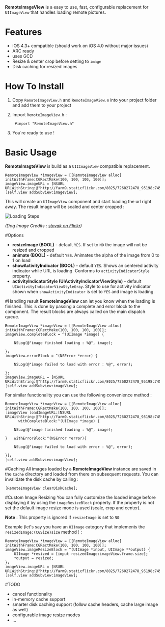 **RemoteImageView** is a easy to use, fast, configurable replacement for `UIImageView` that handles loading  remote pictures.

# Features
* iOS 4.3+ compatible (should work on iOS 4.0 without major issues)
* ARC ready
* uses GCD
* Resize & center crop before setting to `image`
* Disk caching for resized images

# How To Install 
1. Copy `RemoteImageView.h` and `RemoteImageView.m` into your project folder and add them to your project
2. Import `RemoteImageView.h` : 
		
		#import "RemoteImageView.h"
3. You're ready to use ! 


# Basic Usage
**RemoteImagteView** is build as a `UIIImageView` compatible replacement. 

	RemoteImageView *imageView = [[RemoteImageView alloc] initWithFrame:CGRectMake(100, 100, 100, 100)];
	imageView.imageURL = [NSURL URLWithString:@"http://farm9.staticflickr.com/8025/7260272478_95198c7452_z.jpg"];
	[self.view addSubview:imageView];
	
This will create an `UIImageView` component and start loading the url right away. The result image will be scaled and center cropped :

![Loading Steps](http://i.imgur.com/k86Bu.png)

*(Dog Image Credits : [stovak on Flickr](http://www.flickr.com/photos/stovak/7260272478/))*

#Options
* **resizeImage (BOOL)** - default `YES`. If set to `NO` the image will not be resized and cropped 
* **animate (BOOL)** - default `YES`. Animates the alpha of the image from 0 to 1 on load
* **showActivityIndicator (BOOL)** - default `YES`. Shows an centered activity indicator while URL is loading. Conforms to `activityIndicatorStyle` property.
* **activityIndicatorStyle (UIActivityIndicatorViewStyle)** - default `UIActivityIndicatorViewStyleGray`. Style to use for activity indicator shown when `showActivityIndicator` is set to `YES` and image is loading.


#Handling result
**RemoteImageView** can let you know when the loading is finished. This is done by passing a complete and error block to the component. The result blocks are always called on the main dispatch queue. 

    RemoteImageView *imageView = [[RemoteImageView alloc] initWithFrame:CGRectMake(100, 100, 100, 100)];
    imageView.completeBlock = ^(UIImage *image) {
    
        NSLog(@"image finished loading : %@", image);
        
    };
    imageView.errorBlock = ^(NSError *error) {
    
        NSLog(@"image failed to load with error : %@", error);
        
    };
	imageView.imageURL = [NSURL URLWithString:@"http://farm9.staticflickr.com/8025/7260272478_95198c7452_z.jpg"];
    [self.view addSubview:imageView];

For similar functionality you can use the following convenience method :  

    RemoteImageView *imageView = [[RemoteImageView alloc] initWithFrame:CGRectMake(100, 100, 100, 100)];
    [imageView loadImageURL:[NSURL URLWithString:@"http://farm9.staticflickr.com/8025/7260272478_95198c7452_z.jpg"] 
          withCompleteBlock:^(UIImage *image) {
          
        NSLog(@"image finished loading : %@", image);
        
    }   withErrorBlock:^(NSError *error){
    
        NSLog(@"image failed to load with error : %@", error);
        
    }];
    [self.view addSubview:imageView];
    
#Caching
All images loaded by a **RemoteImageView** instance are saved in the `Cache` directory and loaded from there on subsequent requests. 
You can invalidate the disk cache by calling : 
	
	[RemoteImageView clearDiskCache];

#Custom Image Resizing
You can fully customize the loaded image before displaying it by using the `imageResizeBlock` property. If the property is not set the default image resize mode is used (scale, crop and center). 

**Note** : This property is ignored if `resizeImage` is set to `NO`

Example (let's say you have an `UIImage` category that implements the `resizedImage:(CGSize)size` method ) : 

	RemoteImageView *imageView = [[RemoteImageView alloc] initWithFrame:CGRectMake(100, 100, 100, 100)];
	imageView.imageResizeBlock = ^(UIImage *input, UIImage **output) {
        UIImage *resized = [input resizedImage:imageView.frame.size];
        *output = resized;
    };
	imageView.imageURL = [NSURL URLWithString:@"http://farm9.staticflickr.com/8025/7260272478_95198c7452_z.jpg"];
	[self.view addSubview:imageView];
	

#TODO 
* cancel functionality
* in-memory cache support
* smarter disk caching support (follow cache headers, cache large image as well)
* configurable image resize modes
* ...
